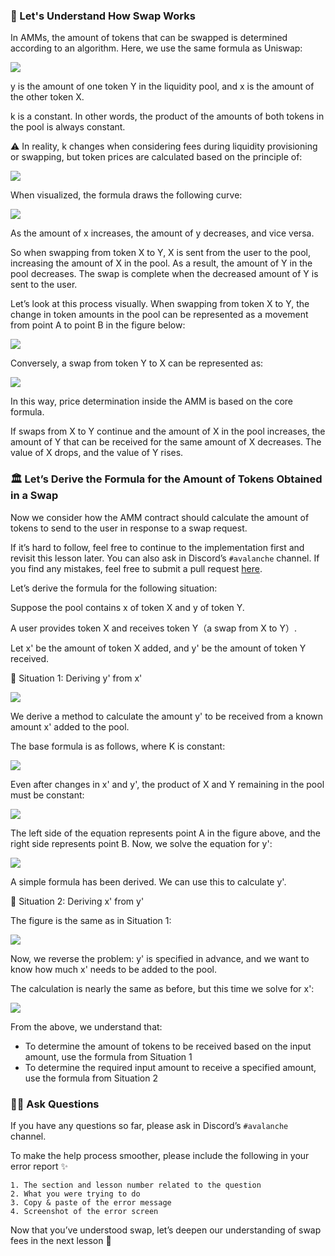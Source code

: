 ### 🐣 Let's Understand How Swap Works

In AMMs, the amount of tokens that can be swapped is determined according to an algorithm.
Here, we use the same formula as Uniswap:

![](/images/AVAX-AMM/section-2/2_1_5.png)

y is the amount of one token Y in the liquidity pool, and x is the amount of the other token X.

k is a constant.
In other words, the product of the amounts of both tokens in the pool is always constant.

⚠️ In reality, k changes when considering fees during liquidity provisioning or swapping,
but token prices are calculated based on the principle of:

![](/images/AVAX-AMM/section-2/2_1_5.png)

When visualized, the formula draws the following curve:

![](/images/AVAX-AMM/section-2/2_1_1.png)

As the amount of x increases, the amount of y decreases, and vice versa.

So when swapping from token X to Y, X is sent from the user to the pool, increasing the amount of X in the pool.
As a result, the amount of Y in the pool decreases.
The swap is complete when the decreased amount of Y is sent to the user.

Let’s look at this process visually.
When swapping from token X to Y, the change in token amounts in the pool can be represented as a movement from point A to point B in the figure below:

![](/images/AVAX-AMM/section-2/2_1_2.png)

Conversely, a swap from token Y to X can be represented as:

![](/images/AVAX-AMM/section-2/2_1_3.png)

In this way, price determination inside the AMM is based on the core formula.

If swaps from X to Y continue and the amount of X in the pool increases, the amount of Y that can be received for the same amount of X decreases.
The value of X drops, and the value of Y rises.

### 🏛️ Let’s Derive the Formula for the Amount of Tokens Obtained in a Swap

Now we consider how the AMM contract should calculate the amount of tokens to send to the user in response to a swap request.

If it’s hard to follow, feel free to continue to the implementation first and revisit this lesson later.
You can also ask in Discord’s `#avalanche` channel.
If you find any mistakes, feel free to submit a pull request [here](https://github.com/unchain-tech/UNCHAIN-projects/issues).

Let’s derive the formula for the following situation:

Suppose the pool contains x of token X and y of token Y.

A user provides token X and receives token Y（a swap from X to Y）.

Let x' be the amount of token X added, and y' be the amount of token Y received.

🦕 Situation 1: Deriving y' from x'

![](/images/AVAX-AMM/section-2/2_1_2.png)

We derive a method to calculate the amount y' to be received from a known amount x' added to the pool.

The base formula is as follows, where K is constant:

![](/images/AVAX-AMM/section-2/2_1_5.png)

Even after changes in x' and y', the product of X and Y remaining in the pool must be constant:

![](/images/AVAX-AMM/section-2/2_1_6.png)

The left side of the equation represents point A in the figure above, and the right side represents point B.
Now, we solve the equation for y':

![](/images/AVAX-AMM/section-2/2_1_7.png)

A simple formula has been derived.
We can use this to calculate y'.

🐬 Situation 2: Deriving x' from y'

The figure is the same as in Situation 1:

![](/images/AVAX-AMM/section-2/2_1_2.png)

Now, we reverse the problem: y' is specified in advance, and we want to know how much x' needs to be added to the pool.

The calculation is nearly the same as before, but this time we solve for x':

![](/images/AVAX-AMM/section-2/2_1_8.png)

From the above, we understand that:

* To determine the amount of tokens to be received based on the input amount, use the formula from Situation 1
* To determine the required input amount to receive a specified amount, use the formula from Situation 2

### 🙋‍♂️ Ask Questions

If you have any questions so far, please ask in Discord’s `#avalanche` channel.

To make the help process smoother, please include the following in your error report ✨

```
1. The section and lesson number related to the question
2. What you were trying to do
3. Copy & paste of the error message
4. Screenshot of the error screen
```

Now that you’ve understood swap, let’s deepen our understanding of swap fees in the next lesson 🎉
